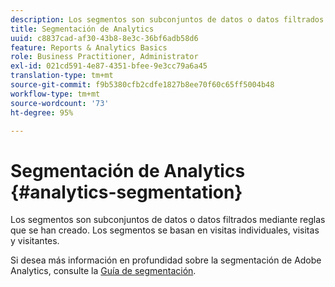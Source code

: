 ```yaml
---
description: Los segmentos son subconjuntos de datos o datos filtrados mediante reglas que se han creado. Los segmentos se basan en visitas individuales, visitas y visitantes.
title: Segmentación de Analytics
uuid: c8837cad-af30-43b8-8e3c-36bf6adb58d6
feature: Reports & Analytics Basics
role: Business Practitioner, Administrator
exl-id: 021cd591-4e87-4351-bfee-9e3cc79a6a45
translation-type: tm+mt
source-git-commit: f9b5380cfb2cdfe1827b8ee70f60c65ff5004b48
workflow-type: tm+mt
source-wordcount: '73'
ht-degree: 95%

---
```


# Segmentación de Analytics {#analytics-segmentation}

Los segmentos son subconjuntos de datos o datos filtrados mediante reglas que se han creado. Los segmentos se basan en visitas individuales, visitas y visitantes.

Si desea más información en profundidad sobre la segmentación de Adobe Analytics, consulte la [Guía de segmentación](https://docs.adobe.com/content/help/es-ES/analytics/components/segmentation/seg-home.html).

